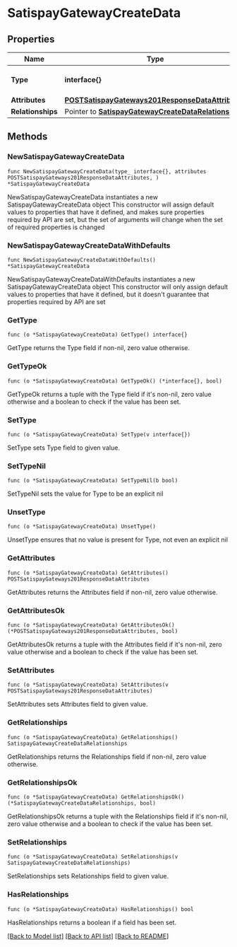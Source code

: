 # SatispayGatewayCreateData

## Properties

Name | Type | Description | Notes
------------ | ------------- | ------------- | -------------
**Type** | **interface{}** | The resource&#39;s type | 
**Attributes** | [**POSTSatispayGateways201ResponseDataAttributes**](POSTSatispayGateways201ResponseDataAttributes.md) |  | 
**Relationships** | Pointer to [**SatispayGatewayCreateDataRelationships**](SatispayGatewayCreateDataRelationships.md) |  | [optional] 

## Methods

### NewSatispayGatewayCreateData

`func NewSatispayGatewayCreateData(type_ interface{}, attributes POSTSatispayGateways201ResponseDataAttributes, ) *SatispayGatewayCreateData`

NewSatispayGatewayCreateData instantiates a new SatispayGatewayCreateData object
This constructor will assign default values to properties that have it defined,
and makes sure properties required by API are set, but the set of arguments
will change when the set of required properties is changed

### NewSatispayGatewayCreateDataWithDefaults

`func NewSatispayGatewayCreateDataWithDefaults() *SatispayGatewayCreateData`

NewSatispayGatewayCreateDataWithDefaults instantiates a new SatispayGatewayCreateData object
This constructor will only assign default values to properties that have it defined,
but it doesn't guarantee that properties required by API are set

### GetType

`func (o *SatispayGatewayCreateData) GetType() interface{}`

GetType returns the Type field if non-nil, zero value otherwise.

### GetTypeOk

`func (o *SatispayGatewayCreateData) GetTypeOk() (*interface{}, bool)`

GetTypeOk returns a tuple with the Type field if it's non-nil, zero value otherwise
and a boolean to check if the value has been set.

### SetType

`func (o *SatispayGatewayCreateData) SetType(v interface{})`

SetType sets Type field to given value.


### SetTypeNil

`func (o *SatispayGatewayCreateData) SetTypeNil(b bool)`

 SetTypeNil sets the value for Type to be an explicit nil

### UnsetType
`func (o *SatispayGatewayCreateData) UnsetType()`

UnsetType ensures that no value is present for Type, not even an explicit nil
### GetAttributes

`func (o *SatispayGatewayCreateData) GetAttributes() POSTSatispayGateways201ResponseDataAttributes`

GetAttributes returns the Attributes field if non-nil, zero value otherwise.

### GetAttributesOk

`func (o *SatispayGatewayCreateData) GetAttributesOk() (*POSTSatispayGateways201ResponseDataAttributes, bool)`

GetAttributesOk returns a tuple with the Attributes field if it's non-nil, zero value otherwise
and a boolean to check if the value has been set.

### SetAttributes

`func (o *SatispayGatewayCreateData) SetAttributes(v POSTSatispayGateways201ResponseDataAttributes)`

SetAttributes sets Attributes field to given value.


### GetRelationships

`func (o *SatispayGatewayCreateData) GetRelationships() SatispayGatewayCreateDataRelationships`

GetRelationships returns the Relationships field if non-nil, zero value otherwise.

### GetRelationshipsOk

`func (o *SatispayGatewayCreateData) GetRelationshipsOk() (*SatispayGatewayCreateDataRelationships, bool)`

GetRelationshipsOk returns a tuple with the Relationships field if it's non-nil, zero value otherwise
and a boolean to check if the value has been set.

### SetRelationships

`func (o *SatispayGatewayCreateData) SetRelationships(v SatispayGatewayCreateDataRelationships)`

SetRelationships sets Relationships field to given value.

### HasRelationships

`func (o *SatispayGatewayCreateData) HasRelationships() bool`

HasRelationships returns a boolean if a field has been set.


[[Back to Model list]](../README.md#documentation-for-models) [[Back to API list]](../README.md#documentation-for-api-endpoints) [[Back to README]](../README.md)


